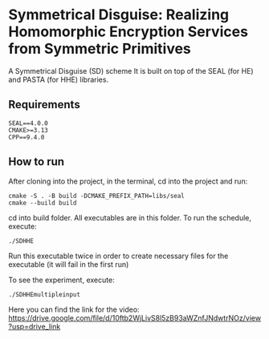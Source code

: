 
# Symmetrical Disguise: Realizing Homomorphic Encryption Services from Symmetric Primitives

A Symmetrical Disguise (SD) scheme  It is built on top of the SEAL (for HE) and PASTA (for HHE) libraries.

## Requirements
```
SEAL==4.0.0
CMAKE>=3.13
CPP==9.4.0
```

## How to run
After cloning into the project, in the terminal, cd into the project and run:
```
cmake -S . -B build -DCMAKE_PREFIX_PATH=libs/seal
cmake --build build
```

cd into build folder. All executables are in this folder.
To run the schedule, execute:
```
./SDHHE 
```
Run this executable twice in order to create necessary files for the executable (it will fail in the first run)

To see the experiment, execute:
```
./SDHHEmultipleinput
```

Here you can find the link for the video: https://drive.google.com/file/d/10ftb2WjLivS8l5zB93aWZnfJNdwtrNOz/view?usp=drive_link
